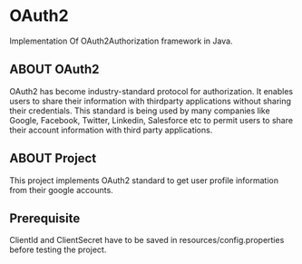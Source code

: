 # OAuth2
Implementation Of OAuth2Authorization framework in Java.


ABOUT OAuth2
------------
OAuth2 has become industry-standard protocol for authorization. It enables users to share their information 
with thirdparty applications without sharing their credentials. This standard is being used by many companies 
like Google, Facebook, Twitter, Linkedin, Salesforce etc to permit users to share their account information 
with third party applications.


ABOUT Project
-------------
This project implements OAuth2 standard to get user profile information from their google accounts. 

Prerequisite
------------
ClientId and ClientSecret have to be saved in resources/config.properties before testing the project.

